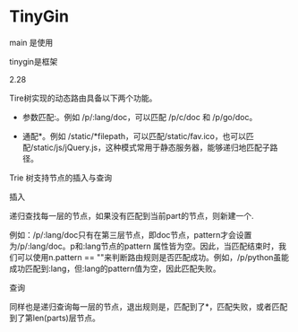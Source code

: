 # TinyGin

main 是使用

tinygin是框架

2.28

Tire树实现的动态路由具备以下两个功能。

- 参数匹配:。例如 /p/:lang/doc，可以匹配 /p/c/doc 和 /p/go/doc。

- 通配*。例如 /static/*filepath，可以匹配/static/fav.ico，也可以匹配/static/js/jQuery.js，这种模式常用于静态服务器，能够递归地匹配子路径。


Trie 树支持节点的插入与查询

插入

递归查找每一层的节点，如果没有匹配到当前part的节点，则新建一个.

例如：/p/:lang/doc只有在第三层节点，即doc节点，pattern才会设置为/p/:lang/doc。p和:lang节点的pattern
属性皆为空。因此，当匹配结束时，我们可以使用n.pattern == ""来判断路由规则是否匹配成功。例如，/p/python虽能成功匹配到:lang，但:lang的pattern值为空，因此匹配失败。

查询

同样也是递归查询每一层的节点，退出规则是，匹配到了*，匹配失败，或者匹配到了第len(parts)层节点。